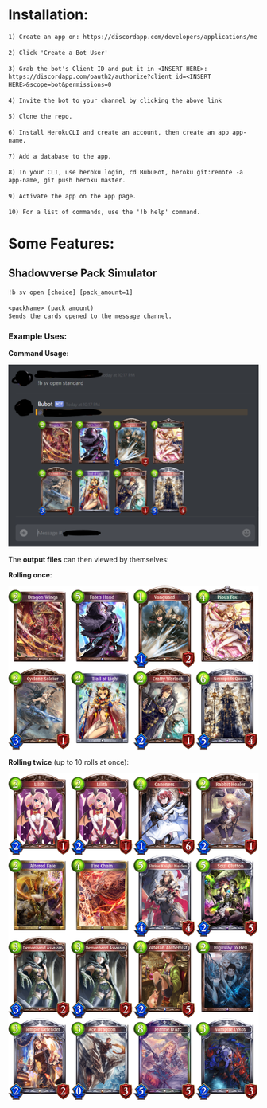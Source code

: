 # Installation:

    1) Create an app on: https://discordapp.com/developers/applications/me
    
    2) Click 'Create a Bot User'
    
    3) Grab the bot's Client ID and put it in <INSERT HERE>: https://discordapp.com/oauth2/authorize?client_id=<INSERT HERE>&scope=bot&permissions=0
    
    4) Invite the bot to your channel by clicking the above link
    
    5) Clone the repo.

    6) Install HerokuCLI and create an account, then create an app app-name.

    7) Add a database to the app.

    8) In your CLI, use heroku login, cd BubuBot, heroku git:remote -a app-name, git push heroku master.

    9) Activate the app on the app page.

    10) For a list of commands, use the '!b help' command.

# Some Features:
## Shadowverse Pack Simulator

```
!b sv open [choice] [pack_amount=1]

<packName> (pack amount)
Sends the cards opened to the message channel.
```

### Example Uses:

**Command Usage:**

![roll ex](images/rollexample.png)

The **output files** can then viewed by themselves:

**Rolling once**:

![roll 1](images/roll1.png)

**Rolling twice** (up to 10 rolls at once):

![roll 2](images/roll2.png)
